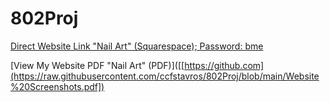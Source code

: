 # 802Proj

[Direct Website Link "Nail Art" (Squarespace); Password: bme](https://synthesizer-parsnip-hznp.squarespace.com/)

[View My Website PDF "Nail Art" (PDF)]([[https://github.com](https://raw.githubusercontent.com/ccfstavros/802Proj/blob/main/Website%20Screenshots.pdf])
